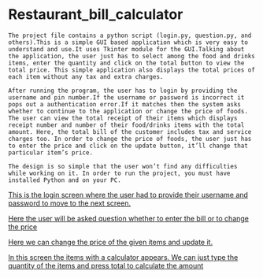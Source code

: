 # Restaurant_bill_calculator

```
The project file contains a python script (login.py, question.py, and others).This is a simple GUI based application which is very easy to understand and use.It uses Tkinter module for the GUI.Talking about the application, the user just has to select among the food and drinks items, enter the quantity and click on the total button to view the total price. This simple application also displays the total prices of each item without any tax and extra charges.

After running the program, the user has to login by providing the username and pin number.If the username or password is incorrect it pops out a authentication error.If it matches then the system asks whether to continue to the application or change the price of foods. The user can view the total receipt of their items which displays receipt number and number of their food/drinks items with the total amount. Here, the total bill of the customer includes tax and service charges too. In order to change the price of foods, the user just has to enter the price and click on the update button, it’ll change that particular item’s price.

The design is so simple that the user won’t find any difficulties while working on it. In order to run the project, you must have installed Python and on your PC.
```


[This is the login screen where the user had to provide their username and password to move to the next screen.](login.py)

[Here the user will be asked question whether to enter the bill or to change the price](question.py)

[Here we can change the price of the given items and update it.](price.py)

[In this screen the items with a calculator appears. We can just type the quantity of the items and press total to calculate the amount](restaurant_management_system.py)
